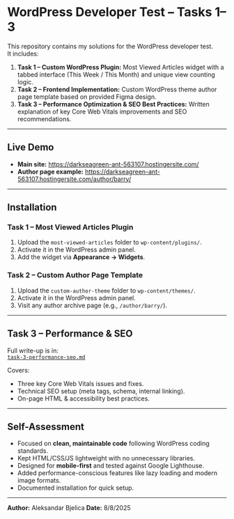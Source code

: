 # WordPress Developer Test – Tasks 1–3

This repository contains my solutions for the WordPress developer test.  
It includes:

1. **Task 1 – Custom WordPress Plugin:** Most Viewed Articles widget with a tabbed interface (This Week / This Month) and unique view counting logic.
2. **Task 2 – Frontend Implementation:** Custom WordPress theme author page template based on provided Figma design.
3. **Task 3 – Performance Optimization & SEO Best Practices:** Written explanation of key Core Web Vitals improvements and SEO recommendations.

---

## Live Demo

- **Main site:** https://darkseagreen-ant-563107.hostingersite.com/  
- **Author page example:** https://darkseagreen-ant-563107.hostingersite.com/author/barry/

---

## Installation

### Task 1 – Most Viewed Articles Plugin
1. Upload the `most-viewed-articles` folder to `wp-content/plugins/`.
2. Activate it in the WordPress admin panel.
3. Add the widget via **Appearance → Widgets**.

### Task 2 – Custom Author Page Template
1. Upload the `custom-author-theme` folder to `wp-content/themes/`.
2. Activate it in the WordPress admin panel.
3. Visit any author archive page (e.g., `/author/barry/`).

---

## Task 3 – Performance & SEO

Full write-up is in:  
[`task-3-performance-seo.md`](task-3-performance-seo/task-3-performance-seo.md)  

Covers:
- Three key Core Web Vitals issues and fixes.
- Technical SEO setup (meta tags, schema, internal linking).
- On-page HTML & accessibility best practices.

---

## Self-Assessment

- Focused on **clean, maintainable code** following WordPress coding standards.
- Kept HTML/CSS/JS lightweight with no unnecessary libraries.
- Designed for **mobile-first** and tested against Google Lighthouse.
- Added performance-conscious features like lazy loading and modern image formats.
- Documented installation for quick setup.

---

**Author:** Aleksandar Bjelica
**Date:** 8/8/2025

